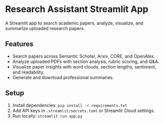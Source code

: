 # Research Assistant Streamlit App
A Streamlit app to search academic papers, analyze, visualize, and summarize uploaded research papers.

## Features
- Search papers across Semantic Scholar, Arxiv, CORE, and OpenAlex.
- Analyze uploaded PDFs with section analysis, rubric scoring, and Q&A.
- Visualize paper insights with word clouds, section lengths, sentiment, and readability.
- Generate and download professional summaries.

## Setup
1. Install dependencies: `pip install -r requirements.txt`
2. Add API keys in `.streamlit/secrets.toml` or Streamlit Cloud settings.
3. Run locally: `streamlit run app.py`